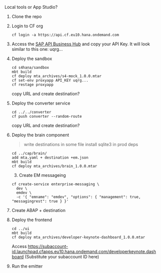 
Local tools or App Studio?
1. Clone the repo

2. Login to CF org
    ```
    cf login -a https://api.cf.eu10.hana.ondemand.com
    ```

2. Access the [SAP API Business Hub](https://api.sap.com/preferences) and copy your API Key. It will look similar to this one:
uqrg...

4. Deploy the sandbox
    ```
    cd s4hana/sandbox
    mbt build
    cf deploy mta_archives/s4-mock_1.0.0.mtar 
    cf set-env proxyapp API_KEY uqrg...
    cf restage proxyapp 
    ```
    copy URL and create destination?
    

5. Deploy the converter service
    ```
    cd ../../converter
    cf push converter --random-route 
    ```

    copy URL and create destination?



6. Deploy the brain component

    > write destinations in some file
    install sqlite3 in prod deps
    ```
    cd ../cap/brain/
    add mta.yaml + destination +em.json
    mbt build
    cf deploy mta_archives/brain_1.0.0.mtar
    ```

    3. Create EM messageing
    ```
    cf create-service enterprise-messaging \
      dev \
      emdev \
      -c '{ "emname": "emdev", "options": { "management": true, "messagingrest": true } }'
    ```


6. Create ABAP + destination

8. Deploy the frontend
    ```
    cd ../ui
    mbt build
    cf deploy mta_archives/developer-keynote-dashboard_1.0.0.mtar
    ```

    Access <https://subaccount-id.launchpad.cfapps.eu10.hana.ondemand.com/developerkeynote.dashboard> (Substitute your subaccount ID here)


9. Run the emitter
    ```
    ```

